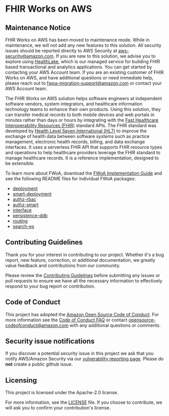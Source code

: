 # FHIR Works on AWS

## Maintenance Notice
FHIR Works on AWS has been moved to maintenance mode. While in maintenance, we will not add any new features to this solution. All security issues should be reported directly to AWS Security at [aws-security@amazon.com](mailto:security@amazon.com). If you are new to this solution, we advise you to explore using [HealthLake](https://aws.amazon.com/healthlake), which is our managed service for building FHIR based transactional and analytics applications. You can get started by contacting your AWS Account team. If you are an existing customer of FHIR Works on AWS, and have additional questions or need immediate help, please reach out to [fwoa-migration-support@amazon.com](mailto:fwoa-migration-support@amazon.com) or contact your AWS Account team.

The FHIR Works on AWS solution helps software engineers at independent software vendors,
system integrators, and healthcare information technology teams to enhance their own products.
Using this solution, they can transfer medical records to both mobile devices and web portals in
minutes rather than days or hours by integrating with the [Fast Healthcare Interoperability
Resources (FHIR)](https://www.hl7.org/implement/standards/product_brief.cfm?product_id=491) standard APIs. The FHIR standard was developed by [Health Level Seven
International (HL7)](https://www.hl7.org/) to improve the exchange of health data between software systems such as
practice management, electronic health records, billing, and data exchange interfaces. It uses a
serverless FHIR API that supports FHIR resource types and operations to help healthcare providers
leverage the FHIR standard to manage healthcare records. It is a reference implementation,
designed to be extensible.

To learn more about FWoA, download the [FWoA Implementation Guide](./FHIR%20Works%20on%20AWS%20Implementation%20Guide%20-%2024-MAR-2023%20-%20v6.0.0.pdf)
and see the following README files for individual FWoA packages:

- [deployment](./solutions/deployment/README.md)  
- [smart-deployment](./solutions/smart-deployment/README.md)  
- [authz-rbac](./fwoa-core/authz-rbac/README.md)  
- [authz-smart](./fwoa-core/authz-smart/README.md)  
- [interface](./fwoa-core/interface/README.md)  
- [persistence-ddb](./fwoa-core/persistence-ddb/README.md)  
- [routing](./fwoa-core/routing/README.md)  
- [search-es](./fwoa-core/search-es/README.md)  

## Contributing Guidelines

Thank you for your interest in contributing to our project. Whether it's a bug report, new feature, correction, or additional documentation,
we greatly value feedback and contributions from our community.

Please review the [Contributing Guidelines](CONTRIBUTING.md) before submitting any issues or pull requests to ensure we have all the necessary information to effectively
respond to your bug report or contribution.

## Code of Conduct

This project has adopted the [Amazon Open Source Code of Conduct](https://aws.github.io/code-of-conduct).
For more information see the [Code of Conduct FAQ](https://aws.github.io/code-of-conduct-faq) or contact
opensource-codeofconduct@amazon.com with any additional questions or comments.

## Security issue notifications

If you discover a potential security issue in this project we ask that you notify AWS/Amazon Security via our [vulnerability reporting page](http://aws.amazon.com/security/vulnerability-reporting/). Please do **not** create a public github issue.

## Licensing

This project is licensed under the Apache-2.0 license.  

For more information, see the [LICENSE](LICENSE) file. If you choose to contribute, we will ask you to confirm your contribution's license.
